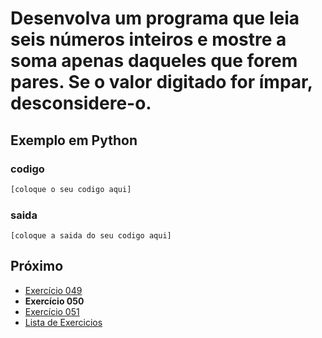 # Desenvolva um programa que leia seis números inteiros e mostre a soma apenas daqueles que forem pares. Se o valor digitado for ímpar, desconsidere-o.

## Exemplo em Python

### codigo

``` python
[coloque o seu codigo aqui]
```

### saida

```
[coloque a saida do seu codigo aqui]
```

## Próximo

- [Exercício 049](../../049/python)
- **Exercício 050**
- [Exercício 051](../../051/python)
- [Lista de Exercicios](../../)


